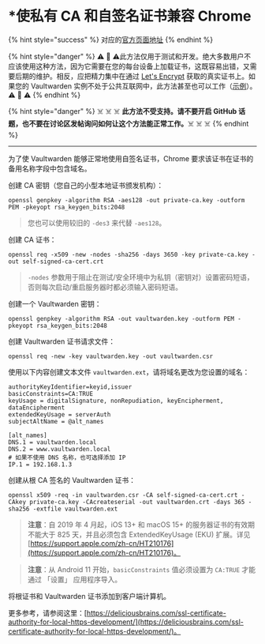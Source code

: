 # \*使私有 CA 和自签名证书兼容 Chrome

{% hint style="success" %}
对应的[官方页面地址](https://github.com/dani-garcia/vaultwarden/wiki/Private-CA-and-self-signed-certs-that-work-with-Chrome)
{% endhint %}

{% hint style="danger" %}
⚠️ 💩 ⚠️此方法仅用于测试和开发。绝大多数用户不应该使用这种方法，因为它需要在您的每台设备上加载证书，这既容易出错，又需要后期的维护。相反，应把精力集中在通过 [Let's Encrypt](https://letsencrypt.org/getting-started/) 获取的真实证书上。如果您的 Vaultwarden 实例不处于公共互联网中，此方法甚至也可以工作（[示例](../deployment/https/running-a-private-vaultwarden-instance-with-lets-encrypt-certs.md)）。⚠️ 💩 ⚠️
{% endhint %}

{% hint style="danger" %}
☠️ ☠️ ☠️ **此方法不受支持。请不要开启 GitHub 话题，也不要在讨论区发帖询问如何让这个方法能正常工作。**☠️ ☠️ ☠️
{% endhint %}

***

为了使 Vaultwarden 能够正常地使用自签名证书，Chrome 要求该证书在证书的备用名称字段中包含域名。

创建 CA 密钥（您自己的小型本地证书颁发机构）：

```batch
openssl genpkey -algorithm RSA -aes128 -out private-ca.key -outform PEM -pkeyopt rsa_keygen_bits:2048
```

> 您也可以使用较旧的 `-des3` 来代替 `-aes128`。

创建 CA 证书：

```batch
openssl req -x509 -new -nodes -sha256 -days 3650 -key private-ca.key -out self-signed-ca-cert.crt
```

> `-nodes` 参数用于阻止在测试/安全环境中为私钥（密钥对）设置密码短语，否则每次启动/重启服务器时都必须输入密码短语。

创建一个 Vaultwarden 密钥：

```batch
openssl genpkey -algorithm RSA -out vaultwarden.key -outform PEM -pkeyopt rsa_keygen_bits:2048
```

创建 Vaultwarden 证书请求文件：

```batch
openssl req -new -key vaultwarden.key -out vaultwarden.csr
```

使用以下内容创建文本文件 `vaultwarden.ext`，请将域名更改为您设置的域名：

```systemd
authorityKeyIdentifier=keyid,issuer
basicConstraints=CA:TRUE
keyUsage = digitalSignature, nonRepudiation, keyEncipherment, dataEncipherment
extendedKeyUsage = serverAuth
subjectAltName = @alt_names

[alt_names]
DNS.1 = vaultwarden.local
DNS.2 = www.vaultwarden.local
# 如果不使用 DNS 名称，也可选择添加 IP
IP.1 = 192.168.1.3
```

创建从根 CA 签名的 Vaultwarden 证书：

```batch
openssl x509 -req -in vaultwarden.csr -CA self-signed-ca-cert.crt -CAkey private-ca.key -CAcreateserial -out vaultwarden.crt -days 365 -sha256 -extfile vaultwarden.ext
```

> **注意**：自 2019 年 4 月起，iOS 13+ 和 macOS 15+ 的服务器证书的有效期不能大于 825 天，并且必须包含 ExtendedKeyUsage (EKU) 扩展。详见 [https://support.apple.com/zh-cn/HT210176](https://support.apple.com/zh-cn/HT210176)。

> **注意**：从 Android 11 开始，`basicConstraints` 值必须设置为 `CA:TRUE` 才能通过 「设置」 应用程序导入。

将根证书和 Vaultwarden 证书添加到客户端计算机。

更多参考，请参阅这里：[https://deliciousbrains.com/ssl-certificate-authority-for-local-https-development/](https://deliciousbrains.com/ssl-certificate-authority-for-local-https-development/)。
